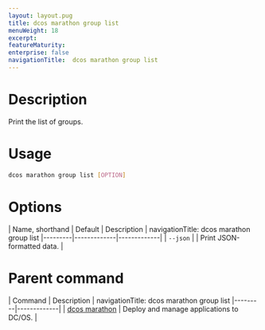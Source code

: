 ```yaml
---
layout: layout.pug
title: dcos marathon group list
menuWeight: 18
excerpt:
featureMaturity:
enterprise: false
navigationTitle:  dcos marathon group list
---
```


<!-- This source repo for this topic is https://github.com/dcos/dcos-docs -->


# Description
Print the list of groups.

# Usage

```bash
dcos marathon group list [OPTION]
```

# Options

| Name, shorthand | Default | Description |
navigationTitle:  dcos marathon group list
|---------|-------------|-------------|
| `--json`   |             |  Print JSON-formatted data. |

# Parent command

| Command | Description |
navigationTitle:  dcos marathon group list
|---------|-------------|
| [dcos marathon](/docs/1.9/cli/command-reference/dcos-marathon/) | Deploy and manage applications to DC/OS. |

<!-- # Examples -->
